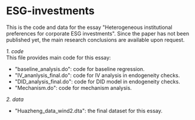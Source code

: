 # ESG-investments
This is the code and data for the essay "Heterogeneous institutional preferences for corporate ESG investments". Since the paper has not been published yet, the main research conclusions are available upon request.

*1. code*   
This file provides main code for this essay:  
  * "baseline_analysis.do": code for baseline regression.  
  * "IV_ananlysis_final.do": code for IV analysis in endogeneity checks.  
  * "DID_analysis_final.do": code for DID model in endogeneity checks.  
  * "Mechanism.do": code for mechanism analysis.

*2. data*   
* "Huazheng_data_wind2.dta": the final dataset for this essay.
